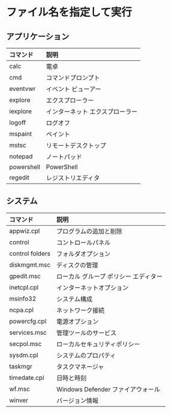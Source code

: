 # ファイル名を指定して実行
## アプリケーション
|コマンド|説明|
|:---|:---|
|calc|電卓|
|cmd|コマンドプロンプト|
|eventvwr|イベント ビューアー|
|explore|エクスプローラー|
|iexplore|インターネット エクスプローラー|
|logoff|ログオフ|
|mspaint|ペイント|
|mstsc|リモートデスクトップ|
|notepad|ノートパッド|
|powershell|PowerShell|
|regedit|レジストリエディタ|

## システム
|コマンド|説明|
|:---|:---|
|appwiz.cpl|プログラムの追加と削除|
|control|コントロールパネル|
|control folders|フォルダオプション|
|diskmgmt.msc|ディスクの管理|
|gpedit.msc|ローカル グループ ポリシー エディター|
|inetcpl.cpl|インターネットオプション|
|msinfo32|システム構成|
|ncpa.cpl|ネットワーク接続|
|powercfg.cpl|電源オプション|
|services.msc|管理ツールのサービス|
|secpol.msc|ローカルセキュリティポリシー|
|sysdm.cpl|システムのプロパティ|
|taskmgr|タスクマネージャ|
|timedate.cpl|日時と時刻|
|wf.msc|Windows Defender ファイアウォール|
|winver|バージョン情報|
